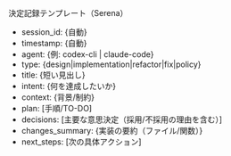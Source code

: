決定記録テンプレート（Serena）

- session_id: {自動}
- timestamp: {自動}
- agent: {例: codex-cli | claude-code}
- type: {design|implementation|refactor|fix|policy}
- title: {短い見出し}
- intent: {何を達成したいか}
- context: {背景/制約}
- plan: [手順/TO-DO]
- decisions: [主要な意思決定（採用/不採用の理由を含む）]
- changes_summary: {実装の要約（ファイル/関数）}
- next_steps: [次の具体アクション]

